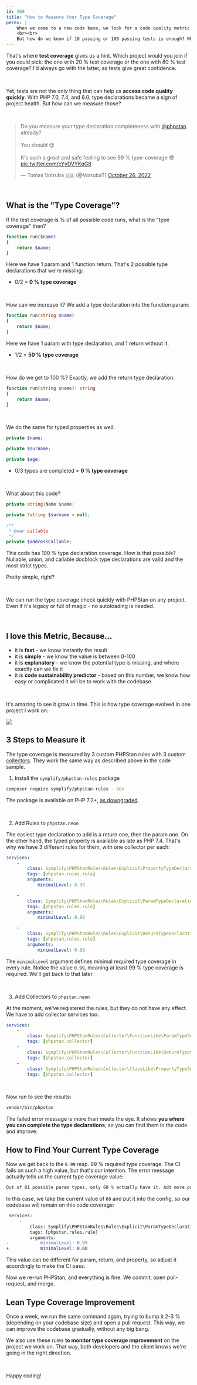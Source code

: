 ```yaml
---
id: 369
title: "How to Measure Your Type Coverage"
perex: |
    When we come to a new code base, we look for a code quality metric that will tell us how healthy the code base is. We can have CI tools like PHPStan and PHPUnit. PHPStan reports missing or invalid types, and PHPUnit reports failing tests.
    <br><br>
    But how do we know if 10 passing or 100 passing tests is enough? What if there are over 10 000 cases we should test?
---
```


That's where **test coverage** gives us a hint. Which project would you join if you could pick: the one with 20 % test coverage or the one with 80 % test coverage? I'd always go with the latter, as tests give great confidence.

<br>

Yet, tests are not the only thing that can help us **access code quality quickly**.
With PHP 7.0, 7.4, and 8.0, type declarations became a sign of project health. But how can we measure those?

<br>

<blockquote class="twitter-tweet"><p lang="en" dir="ltr">Do you measure your type declaration completeness with <a href="https://twitter.com/phpstan?ref_src=twsrc%5Etfw">@phpstan</a> already? <br><br>You should 😉<br><br>It&#39;s such a great and safe feeling to see 99 % type-coverage 😎 <a href="https://t.co/cYyDVYKqG8">pic.twitter.com/cYyDVYKqG8</a></p>&mdash; Tomas Votruba 🇺🇦 (@VotrubaT) <a href="https://twitter.com/VotrubaT/status/1585255758303825922?ref_src=twsrc%5Etfw">October 26, 2022</a></blockquote>


<script async src="https://platform.twitter.com/widgets.js" charset="utf-8"></script>

<br>

## What is the "Type Coverage"?

If the test coverage is % of all possible code runs, what is the "type coverage" then?

```php
function run($name)
{
    return $name;
}
```

Here we have 1 param and 1 function return. That's 2 possible type declarations that we're missing:

* 0/2 = **0 % type coverage**

<br>

How can we increase it? We add a type declaration into the function param:

```php
function run(string $name)
{
    return $name;
}
```

Here we have 1 param with type declaration, and 1 return without it.

* 1/2 = **50 % type coverage**

<br>

How do we get to 100 %? Exactly, we add the return type declaration:

```php
function run(string $name): string
{
    return $name;
}
```

<br>

We do the same for typed properties as well:

```php
private $name;

private $surname;

private $age;
```

* 0/3 types are completed = **0 % type coverage**

<br>

What about this code?

```php
private string|Name $name;

private ?string $surname = null;

/**
 * @var callable
 */
private $addressCallable;
```

This code has 100 % type declaration coverage. How is that possible? Nullable, union, and callable docblock type declarations are valid and the most strict types.

Pretty simple, right?

<br>

We can run the type coverage check quickly with PHPStan on any project. Even if it's legacy or full of magic - no autoloading is needed.

<br>

## I love this Metric, Because...

* it is **fast** - we know instantly the result
* it is **simple** - we know the value is between 0-100
* it is **explanatory** - we know the potential type is missing, and where exactly can we fix it
* it is **code sustainability predictor** - based on this number, we know how easy or complicated it will be to work with the codebase

<br>

It's amazing to see it grow in time.
This is how type coverage evolved in one project I work on:

<img src="/assets/images/posts/2022/type_coverage.png" class="img-thumbnail">

<br>

## 3 Steps to Measure it

The type coverage is measured by 3 custom PHPStan rules with 3 custom [collectors](https://phpstan.org/developing-extensions/collectors). They work the same way as described above in the code sample.

1. Install the `symplify/phpstan-rules` package

```bash
composer require symplify/phpstan-rules --dev
```

The package is available on PHP 7.2+, [as downgraded](/blog/how-to-develop-sole-package-in-php81-and-downgrade-to-php72/).

<br>

2. Add Rules to `phpstan.neon`

The easiest type declaration to add is a return one, then the param one. On the other hand, the typed property is available as late as PHP 7.4. That's why we have 3 different rules for them, with one collector per each:

```yaml
services:
    -
        class: Symplify\PHPStanRules\Rules\Explicit\PropertyTypeDeclarationSeaLevelRule
        tags: [phpstan.rules.rule]
        arguments:
            minimalLevel: 0.99

    -
        class: Symplify\PHPStanRules\Rules\Explicit\ParamTypeDeclarationSeaLevelRule
        tags: [phpstan.rules.rule]
        arguments:
            minimalLevel: 0.99

    -
        class: Symplify\PHPStanRules\Rules\Explicit\ReturnTypeDeclarationSeaLevelRule
        tags: [phpstan.rules.rule]
        arguments:
            minimalLevel: 0.99
```

The `minimalLevel` argument defines minimal required type coverage in every rule. Notice the value `0.99`, meaning at least 99 % type coverage is required. We'll get back to that later.

<br>

3. Add Collectors to `phpstan.neon`

At the moment, we've registered the rules, but they do not have any effect. We have to add collector services too:

```yaml
services:
    -
        class: Symplify\PHPStanRules\Collector\FunctionLike\ParamTypeSeaLevelCollector
        tags: [phpstan.collector]
    -
        class: Symplify\PHPStanRules\Collector\FunctionLike\ReturnTypeSeaLevelCollector
        tags: [phpstan.collector]
    -
        class: Symplify\PHPStanRules\Collector\ClassLike\PropertyTypeSeaLevelCollector
        tags: [phpstan.collector]
```

<br>

Now run to see the results:

```bash
vendor/bin/phpstan
```

The failed error message is more than meets the eye. It shows **you where you can complete the type declarations**, so you can find them in the code and improve.

## How to Find Your Current Type Coverage

Now we get back to the `0.99` resp. 99 % required type coverage. The CI fails on such a high value, but that's our intention. The error message actually tells us the current type coverage value:

```bash
Out of 81 possible param types, only 60 % actually have it. Add more param types to get over 99 %
```

In this case, we take the current value of `60` and put it into the config, so our codebase will remain on this code coverage:

```diff
 services:
     -
         class: Symplify\PHPStanRules\Rules\Explicit\ParamTypeDeclarationSeaLevelRule
         tags: [phpstan.rules.rule]
         arguments:
-            minimalLevel: 0.99
+            minimalLevel: 0.60
```

This value can be different for param, return, and property, so adjust it accordingly to make the CI pass.

Now we re-run PHPStan, and everything is fine. We commit, open pull-request, and merge.

## Lean Type Coverage Improvement

Once a week, we run the same command again, trying to bump it 2-3 % (depending on your codebase size) and open a pull request. This way, we can improve the codebase gradually, without any big bang.

We also use these rules **to monitor type coverage improvement** on the project we work on. That way, both developers and the client knows we're going in the right direction.

<br>

Happy coding!
